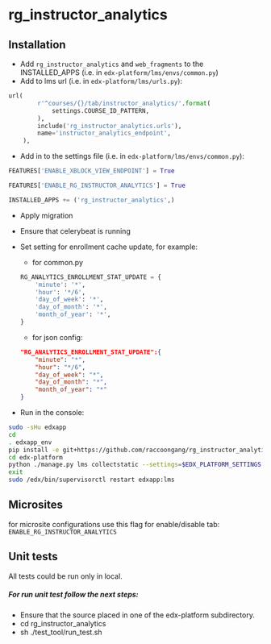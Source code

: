 # rg_instructor_analytics

## Installation
* Add `rg_instructor_analytics` and `web_fragments` to the INSTALLED_APPS (i.e. in `edx-platform/lms/envs/common.py`)
* Add to lms url (i.e. in `edx-platform/lms/urls.py`): 
```python
url(
        r'^courses/{}/tab/instructor_analytics/'.format(
            settings.COURSE_ID_PATTERN,
        ),
        include('rg_instructor_analytics.urls'),
        name='instructor_analytics_endpoint',
    ),
```
* Add in to the settings file (i.e. in `edx-platform/lms/envs/common.py`): 
```python
FEATURES['ENABLE_XBLOCK_VIEW_ENDPOINT'] = True

FEATURES['ENABLE_RG_INSTRUCTOR_ANALYTICS'] = True

INSTALLED_APPS += ('rg_instructor_analytics',)
```
* Apply migration
* Ensure that celerybeat is running
* Set setting for enrollment cache update, for example:
    * for common.py
    ```python
    RG_ANALYTICS_ENROLLMENT_STAT_UPDATE = {
        'minute': '*',
        'hour': '*/6',
        'day_of_week': '*',
        'day_of_month': '*',
        'month_of_year': '*',
    }
    ```
    * for json config:

    ```json
    "RG_ANALYTICS_ENROLLMENT_STAT_UPDATE":{
        "minute": "*",
        "hour": "*/6",
        "day_of_week": "*",
        "day_of_month": "*",
        "month_of_year": "*"
    }
    ```
* Run in the console:
```bash
sudo -sHu edxapp
cd 
. edxapp_env
pip install -e git+https://github.com/raccoongang/rg_instructor_analytics@master#egg=rg_instructor_analytics
cd edx-platform
python ./manage.py lms collectstatic --settings=$EDX_PLATFORM_SETTINGS --noinput
exit
sudo /edx/bin/supervisorctl restart edxapp:lms
```

## Microsites 

for microsite configurations use this flag for enable/disable tab: `ENABLE_RG_INSTRUCTOR_ANALYTICS`

## Unit tests
All tests could be run only in local. 
##### For run unit test follow the next steps:
* Ensure that the source placed in one of the edx-platform subdirectory.
* cd rg_instructor_analytics
* sh ./test_tool/run_test.sh

